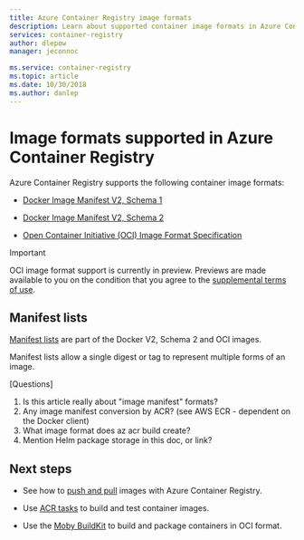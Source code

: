 ```yaml
---
title: Azure Container Registry image formats
description: Learn about supported container image formats in Azure Container Registry.
services: container-registry
author: dlepow
manager: jeconnoc

ms.service: container-registry
ms.topic: article
ms.date: 10/30/2018
ms.author: danlep
---
```


# Image formats supported in Azure Container Registry

Azure Container Registry supports the following container image formats:

* [Docker Image Manifest V2, Schema 1](https://docs.docker.com/registry/spec/manifest-v2-1/)

* [Docker Image Manifest V2, Schema 2](https://docs.docker.com/registry/spec/manifest-v2-2/)

* [Open Container Initiative (OCI) Image Format Specification](https://github.com/opencontainers/image-spec/blob/master/spec.md) 

> [!IMPORTANT]
> OCI image format support is currently in preview. Previews are made available to you on the condition that you agree to the [supplemental terms of use](https://azure.microsoft.com/support/legal/preview-supplemental-terms/).  
> 


## Manifest lists

[Manifest lists](https://docs.docker.com/registry/spec/manifest-v2-2/#manifest-list) are part of the Docker V2, Schema 2 and OCI images.

Manifest lists allow a single digest or tag to represent multiple forms of an image.

[Questions]
1. Is this article really about "image manifest" formats?
1. Any image manifest conversion by ACR? (see AWS ECR - dependent on the Docker client)
1. What image format does az acr build create?
1. Mention Helm package storage in this doc, or link?

## Next steps

* See how to [push and pull](container-registry-get-started-docker-cli.md) images with Azure Container Registry.

* Use [ACR tasks](container-registry-tasks-overview.md) to build and test container images. 

* Use the [Moby BuildKit](https://github.com/moby/buildkit) to build and package containers in OCI format.


